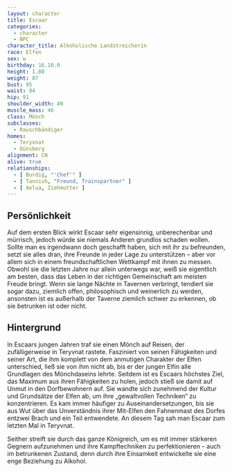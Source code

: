 ```yaml
---
layout: character
title: Escaar
categories:
  - character
  - NPC
character_title: Alkoholische Landstreicherin
race: Elfen
sex: w
birthday: 16.10.0
height: 1.80
weight: 87
bust: 95
waist: 84
hip: 91
shoulder_width: 49
muscle_mass: 46
class: Mönch
subclasses:
  - Rauschbändiger
homes:
  - Teryvnat
  - Dünsberg
alignment: CN
alive: true
relationships:
  - [ Burdig, "'Chef'" ]
  - [ Tannivh, "Freund, Trainspartner" ]
  - [ Aelua, Ziehmutter ]
---
```


<!--more-->

## Persönlichkeit

Auf dem ersten Blick wirkt Escaar sehr eigensinnig, unberechenbar und mürrisch, jedoch würde sie niemals Anderen
grundlos schaden wollen. Sollte man es irgendwann doch geschafft haben, sich mit ihr zu befreunden, setzt sie alles
dran, ihre Freunde in jeder Lage zu unterstützen – aber vor allem sich in einem freundschaftlichen Wettkampf mit ihnen
zu messen. Obwohl sie die letzten Jahre nur allein unterwegs war, weiß sie eigentlich am besten, dass das Leben in der
richtigen Gemeinschaft am meisten Freude bringt. Wenn sie lange Nächte in Tavernen verbringt, tendiert sie sogar dazu,
ziemlich offen, philosophisch und weinerlich zu werden, ansonsten ist es außerhalb der Taverne ziemlich schwer zu
erkennen, ob sie betrunken ist oder nicht.

## Hintergrund

In Escaars jungen Jahren traf sie einen Mönch auf Reisen, der zufälligerweise in Teryvnat rastete. Fasziniert von seinen
Fähigkeiten und seiner Art, die ihm komplett von dem anmutigen Charakter der Elfen unterschied, ließ sie von ihm nicht
ab, bis er der jungen Elfin alle Grundlagen des Mönchdaseins lehrte. Seitdem ist es Escaars höchstes Ziel, das Maximum
aus ihren Fähigkeiten zu holen, jedoch stieß sie damit auf Unmut in den Dorfbewohnern auf. Sie wandte sich zunehmend der
Kultur und Grundsätze der Elfen ab, um ihre „gewaltvollen Techniken“ zu konzentrieren. Es kam immer häufiger zu
Auseinandersetzungen, bis sie aus Wut über das Unverständnis ihrer Mit-Elfen den Fahnenmast des Dorfes entzwei Brach und
ein Teil entwendete. An diesem Tag sah man Escaar zum letzten Mal in Teryvnat.

Seither streift sie durch das ganze Königreich, um es mit immer stärkeren Gegnern aufzunehmen und ihre Kampftechniken zu
perfektionieren – auch im betrunkenen Zustand, denn durch ihre Einsamkeit entwickelte sie eine enge Beziehung zu
Alkohol.
